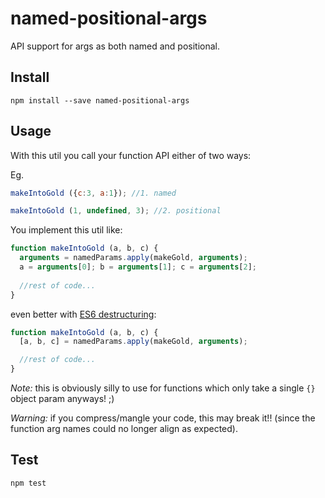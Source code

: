 # named-positional-args

API support for args as both named and positional.

## Install

`npm install --save named-positional-args`

## Usage

With this util you call your function API either of two ways:

Eg.

```js
makeIntoGold ({c:3, a:1}); //1. named

makeIntoGold (1, undefined, 3); //2. positional
```

You implement this util like:

```js
function makeIntoGold (a, b, c) {
  arguments = namedParams.apply(makeGold, arguments);
  a = arguments[0]; b = arguments[1]; c = arguments[2];
 
  //rest of code...
}
```

even better with [ES6 destructuring](https://babeljs.io/docs/learn-es2015/#destructuring):

```js
function makeIntoGold (a, b, c) {
  [a, b, c] = namedParams.apply(makeGold, arguments);

  //rest of code...
}
```

_Note:_ this is obviously silly to use for functions which only take a single `{}` object param anyways! ;)

_Warning:_ if you compress/mangle your code, this may break it!! (since the function arg names could no longer align as expected).

## Test

`npm test`
